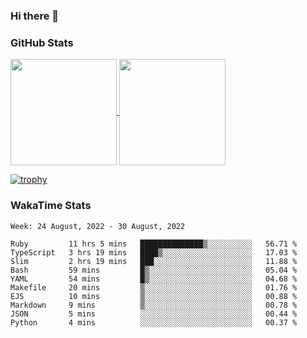 ### Hi there 👋

### GitHub Stats

<a href="https://github.com/anuraghazra/github-readme-stats">
  <img align="center" height="170px" src="https://github-readme-stats.vercel.app/api/top-langs/?username=tksfjt1024&layout=compact&count_private=true&show_icons=true&show_icons=true&theme=graywhite" />
</a>
<a href="https://github.com/anuraghazra/github-readme-stats">
  <img align="center" height="170px" src="https://github-readme-stats.vercel.app/api?username=tksfjt1024&count_private=true&show_icons=true&show_icons=true&theme=graywhite" />
</a>

[![trophy](https://github-profile-trophy.vercel.app/?username=tksfjt1024)](https://github.com/ryo-ma/github-profile-trophy)

### WakaTime Stats

<!--START_SECTION:waka-->
```text
Week: 24 August, 2022 - 30 August, 2022

Ruby         11 hrs 5 mins   ██████████████▒░░░░░░░░░░   56.71 % 
TypeScript   3 hrs 19 mins   ████▒░░░░░░░░░░░░░░░░░░░░   17.03 % 
Slim         2 hrs 19 mins   ███░░░░░░░░░░░░░░░░░░░░░░   11.88 % 
Bash         59 mins         █▒░░░░░░░░░░░░░░░░░░░░░░░   05.04 % 
YAML         54 mins         █▒░░░░░░░░░░░░░░░░░░░░░░░   04.68 % 
Makefile     20 mins         ▒░░░░░░░░░░░░░░░░░░░░░░░░   01.76 % 
EJS          10 mins         ▒░░░░░░░░░░░░░░░░░░░░░░░░   00.88 % 
Markdown     9 mins          ▒░░░░░░░░░░░░░░░░░░░░░░░░   00.78 % 
JSON         5 mins          ░░░░░░░░░░░░░░░░░░░░░░░░░   00.44 % 
Python       4 mins          ░░░░░░░░░░░░░░░░░░░░░░░░░   00.37 % 
```
<!--END_SECTION:waka-->
